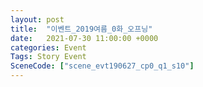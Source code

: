 ```yaml
---
layout: post
title:  "이벤트_2019여름_0화_오프닝"
date:   2021-07-30 11:00:00 +0000
categories: Event
Tags: Story Event
SceneCode: ["scene_evt190627_cp0_q1_s10"]
---
```

